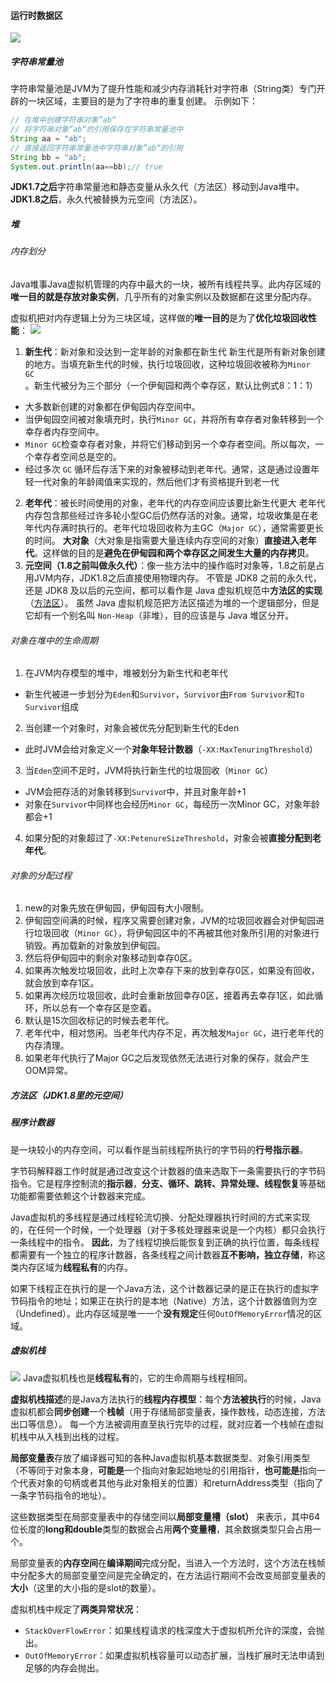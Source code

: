 #### 运行时数据区

![](../../img/Pasted%20image%2020240513123852.png)
##### 字符串常量池
字符串常量池是JVM为了提升性能和减少内存消耗针对字符串（String类）专门开辟的一块区域，主要目的是为了字符串的重复创建。
示例如下：
``` java
// 在堆中创建字符串对象”ab“
// 将字符串对象”ab“的引用保存在字符串常量池中
String aa = "ab";
// 直接返回字符串常量池中字符串对象”ab“的引用
String bb = "ab";
System.out.println(aa==bb);// true

```
**JDK1.7之后**字符串常量池和静态变量从永久代（方法区）移动到Java堆中。**JDK1.8之后**，永久代被替换为元空间（方法区）。

##### 堆
###### 内存划分
Java堆事Java虚拟机管理的内存中最大的一块，被所有线程共享。此内存区域的**唯一目的就是存放对象实例**，几乎所有的对象实例以及数据都在这里分配内存。

虚拟机把对内存逻辑上分为三块区域，这样做的**唯一目的**是为了**优化垃圾回收性能**：
![](../../img/Pasted%20image%2020240218171551.png)

1. **新生代**：新对象和没达到一定年龄的对象都在新生代
新生代是所有新对象创建的地方。当填充新生代的时候，执行垃圾回收，这种垃圾回收被称为`Minor GC`。新生代被分为三个部分（一个伊甸园和两个幸存区，默认比例式8：1：1）
- 大多数新创建的对象都在伊甸园内存空间中。
- 当伊甸园空间被对象填充时，执行`Minor GC`，并将所有幸存者对象转移到一个幸存者内存空间中。
- `Minor GC`检查幸存者对象，并将它们移动到另一个幸存者空间。所以每次，一个幸存者空间总是空的。
-  经过多次 `GC` 循环后存活下来的对象被移动到老年代。通常，这是通过设置年轻一代对象的年龄阈值来实现的，然后他们才有资格提升到老一代
2. **老年代**：被长时间使用的对象，老年代的内存空间应该要比新生代更大
老年代内存包含那些经过许多轮小型GC后仍然存活的对象。通常，垃圾收集是在老年代内存满时执行的。老年代垃圾回收称为主GC（`Major GC`），通常需要更长的时间。
**大对象**（大对象是指需要大量连续内存空间的对象）**直接进入老年代**。这样做的目的是**避免在伊甸园和两个幸存区之间发生大量的内存拷贝**。
3. **元空间（1.8之前叫做永久代）**：像一些方法中的操作临时对象等，1.8之前是占用JVM内存，JDK1.8之后直接使用物理内存。
不管是 JDK8 之前的永久代，还是 JDK8 及以后的元空间，都可以看作是 Java 虚拟机规范中**方法区的实现**（[方法区](内存区域.md#方法区)）。
虽然 Java 虚拟机规范把方法区描述为堆的一个逻辑部分，但是它却有一个别名叫 `Non-Heap`（非堆），目的应该是与 Java 堆区分开。

###### 对象在堆中的生命周期
1. 在JVM内存模型的堆中，堆被划分为新生代和老年代
- 新生代被进一步划分为`Eden`和`Survivor`，`Survivor`由`From Survivor`和`To Survivor`组成
2. 当创建一个对象时，对象会被优先分配到新生代的Eden
- 此时JVM会给对象定义一个**对象年轻计数器**（`-XX:MaxTenuringThreshold`）
3. 当`Eden`空间不足时，JVM将执行新生代的垃圾回收（`Minor GC`）
- JVM会把存活的对象转移到`Survivo`r中，并且对象年龄+1
- 对象在`Survivor`中同样也会经历`Minor GC`，每经历一次Minor GC，对象年龄都会+1
4. 如果分配的对象超过了`-XX:PetenureSizeThreshold`，对象会被**直接分配到老年代**。
###### 对象的分配过程
1. new的对象先放在伊甸园，伊甸园有大小限制。
2. 伊甸园空间满的时候，程序又需要创建对象，JVM的垃圾回收器会对伊甸园进行垃圾回收（`Minor GC`），将伊甸园区中的不再被其他对象所引用的对象进行销毁。再加载新的对象放到伊甸园。
3. 然后将伊甸园中的剩余对象移动到幸存0区。
4. 如果再次触发垃圾回收，此时上次幸存下来的放到幸存0区，如果没有回收，就会放到幸存1区。
5. 如果再次经历垃圾回收，此时会重新放回幸存0区，接着再去幸存1区，如此循环，所以总有一个幸存区是空着。
6. 默认是15次回收标记的时候去老年代。
7. 老年代中，相对悠闲。当老年代内存不足，再次触发`Major GC`，进行老年代的内存清理。
8. 如果老年代执行了Major GC之后发现依然无法进行对象的保存，就会产生OOM异常。

##### 方法区（JDK1.8里的元空间）

##### 程序计数器
是一块较小的内存空间，可以看作是当前线程所执行的字节码的**行号指示器**。

字节码解释器工作时就是通过改变这个计数器的值来选取下一条需要执行的字节码指令。它是程序控制流的**指示器**，**分支、循环、跳转、异常处理、线程恢复**等基础功能都需要依赖这个计数器来完成。

Java虚拟机的多线程是通过线程轮流切换、分配处理器执行时间的方式来实现的，在任何一个时候，一个处理器（对于多核处理器来说是一个内核）都只会执行一条线程中的指令。
**因此**，为了线程切换后能恢复到正确的执行位置，每条线程都需要有一个独立的程序计数器，各条线程之间计数器**互不影响，独立存储**，称这类内存区域为**线程私有**的内存。

如果下线程正在执行的是一个Java方法，这个计数器记录的是正在执行的虚拟字节码指令的地址；如果正在执行的是本地（Native）方法，这个计数器值则为空（Undefined）。此内存区域是唯一一个**没有规定**任何`OutOfMemoryError`情况的区域。

##### 虚拟机栈
![](../../img/Pasted%20image%2020240513125118.png)
Java虚拟机栈也是**线程私有**的，它的生命周期与线程相同。

**虚拟机栈描述**的是Java方法执行的**线程内存模型**：每个**方法被执行**的时候，Java虚拟机都会**同步创建**一个**栈帧**（用于存储局部变量表，操作数栈，动态连接，方法出口等信息）。
每一个方法被调用直至执行完毕的过程，就对应着一个栈帧在虚拟机栈中从入栈到出栈的过程。

**局部变量表**存放了编译器可知的各种Java虚拟机基本数据类型、对象引用类型（不等同于对象本身，**可能是**一个指向对象起始地址的引用指针，**也可能是**指向一个代表对象的句柄或者其他与此对象相关的位置）和returnAddress类型（指向了一条字节码指令的地址）。

这些数据类型在局部变量表中的存储空间以**局部变量槽（slot）** 来表示，其中64位长度的**long和double**类型的数据会占用**两个变量槽**，其余数据类型只会占用一个。

局部变量表的**内存空间**在**编译期间**完成分配，当进入一个方法时，这个方法在栈帧中分配多大的局部变量空间是完全确定的，在方法运行期间不会改变局部变量表的**大小**（这里的大小指的是slot的数量）。

虚拟机栈中规定了**两类异常状况**：
- `StackOverFlowError`：如果线程请求的栈深度大于虚拟机所允许的深度，会抛出。
- `OutOfMemoryError`：如果虚拟机栈容量可以动态扩展，当栈扩展时无法申请到足够的内存会抛出。
